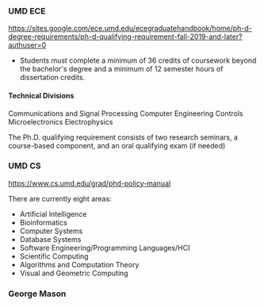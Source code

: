### UMD ECE
https://sites.google.com/ece.umd.edu/ecegraduatehandbook/home/ph-d-degree-requirements/ph-d-qualifying-requirement-fall-2019-and-later?authuser=0
- Students must complete a minimum of 36 credits of coursework beyond the bachelor's degree and a minimum of 12 semester hours of dissertation credits.

#### Technical Divisions
Communications and Signal Processing
Computer Engineering 
Controls
Microelectronics
Electrophysics

The Ph.D. qualifying requirement consists of two research seminars, a course-based component, and an oral qualifying exam (if needed)
### UMD CS
https://www.cs.umd.edu/grad/phd-policy-manual

There are currently eight areas:
- Artificial Intelligence
- Bioinformatics
- Computer Systems
- Database Systems
- Software Engineering/Programming Languages/HCI
- Scientific Computing
- Algorithms and Computation Theory
- Visual and Geometric Computing
### George Mason

